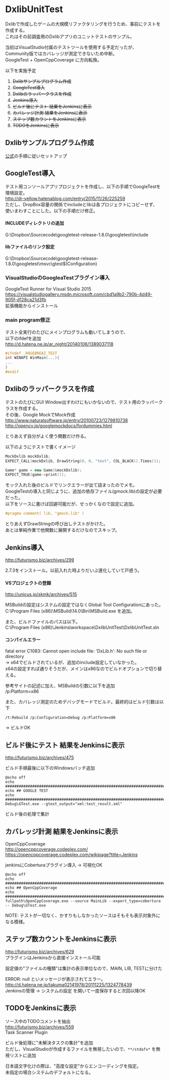 ﻿# DxlibUnitTest

Dxlibで作成したゲームの大規模リファクタリングを行うため、事前にテストを作成する。  
これはその前調査用のDxlibアプリのユニットテストのサンプル。

当初はVisualStudio付属のテストツールを使用する予定だったが、  
Community版ではカバレッジが測定できないため中断。  
GoogleTest + OpenCppCoverage に方向転換。

以下を実施予定

1. ~~Dxlibサンプルプログラム作成~~  
1. ~~GoogleTest導入~~ 
1. ~~Dxlibのラッパークラスを作成~~  
1. ~~Jenkins導入~~  
1. ~~ビルド後にテスト 結果をJenkinsに表示~~  
1. ~~カバレッジ計測 結果をJenkinsに表示~~  
1. ~~ステップ数カウントをJenkinsに表示~~  
1. ~~TODOをJenkinsに表示~~  

## Dxlibサンプルプログラム作成
[公式](http://dxlib.o.oo7.jp/use/dxuse_vscom2015.html)の手順に従いセットアップ

## GoogleTest導入
テスト用コンソールアプリプロジェクトを作成し、以下の手順でGoogleTestを環境設定。  
http://dr-yellow.hatenablog.com/entry/2015/11/26/225259  
ただし、DropBox容量の関係でincludeとlibは各プロジェクトにコピーせず、  
使いまわすことにした。以下の手順だけ修正。

#### INCLUDEディレクトリの追加
G:\Dropbox\Sourcecode\googletest-release-1.8.0\googletest\include

#### libファイルのリンク設定
G:\Dropbox\Sourcecode\googletest-release-1.8.0\googletest\msvc\gtest\$(Configuration)

### VisualStudioのGoogleaTestプラグイン導入
GoogleTest Runner for Visual Studio 2015  
https://visualstudiogallery.msdn.microsoft.com/cbd1a9b2-790b-4d49-905f-d128ca21d3fb  
拡張機能からインストール

### main program修正
テスト全実行のたびにメインプログラムも動いてしまうので、  
以下のifdefを追加  
http://d.hatena.ne.jp/ar_night/20140106/1389037118

```c
#ifndef _ROGEBREAZ_TEST
int WINAPI WinMain(...){
...
}
#endif
```

## Dxlibのラッパークラスを作成
テストのたびにGUI Window出すわけにもいかないので、テスト用のラッパークラスを作成する。  
その後、Google MockでMock作成  
http://www.naturalsoftware.jp/entry/20100723/1279810738  
http://opencv.jp/googlemockdocs/fordummies.html

とりあえず自分がよく使う関数だけ作る。  

以下のようにテストで書くイメージ

```cpp
MockDxlib mockDxlib;
EXPECT_CALL(mockDxlib, DrawString(0, 0, "test", COL_BLACK)).Times(1);

Game* game = new Game(&mockDxlib);
EXPECT_TRUE(game->print());

```

モック入れた後のビルドでリンクエラーが出て詰まったのでメモ。  
GoogleTestの導入と同じように、追加の依存ファイル(gmock.lib)の設定が必要だった。  
以下をソースに書けば回避可能だが、せっかくなので設定に追加。

```c
#pragma comment( lib, "gmock.lib" )
```

とりあえずDrawStringの呼び出しテストがかけた。  
あとは単純作業で他関数に展開するだけなのでスキップ。

## Jenkins導入
http://futurismo.biz/archives/299

2.7.3をインストール。以前入れた時よりだいぶ進化していて戸惑う。

#### VSプロジェクトの登録
http://unicus.jp/skmk/archives/515

MSBuildの設定はシステムの設定ではなくGlobal Tool Configurationにあった。
C:\Program Files (x86)\MSBuild\14.0\Bin\MSBuild.exe を追加。    

また、ビルドファイルのパスは以下。  
C:\Program Files (x86)\Jenkins\workspace\DxlibUnitTest\DxlibUnitTest.sln

#### コンパイルエラー
fatal error C1083: Cannot open include file: 'DxLib.h': No such file or directory  
-> x64でビルドされているが、追加のinclude設定していなかった。  
x64の設定すれば通りそうだが、メインはx86なのでビルドオプションで切り替える。

参考サイトの記述に加え、MSBuildの引数に以下を追加  
 /p:Platform=x86

 また、カバレッジ測定のためデバッグモードでビルド。最終的はビルド引数は以下

 ```
 /t:Rebuild /p:Configuration=Debug /p:Platform=x86
 ```

 -> ビルドOK

## ビルド後にテスト 結果をJenkinsに表示  
http://futurismo.biz/archives/475

ビルド手順最後に以下のWindowsバッチ追加  

```
@echo off
echo ################################################################################
echo ## GOOGLE TEST
echo ################################################################################
Debug\GTest.exe --gtest_output="xml:test_result.xml"
```

ビルド後の処理で集計

## カバレッジ計測 結果をJenkinsに表示  

OpenCppCoverage  
http://opencppcoverage.codeplex.com/  
https://opencppcoverage.codeplex.com/wikipage?title=Jenkins

jenkinsにCoberturaプラグイン導入
-> 可視化OK

```
@echo off
echo ################################################################################
echo ## OpenCppCoverage
echo ################################################################################
fullpath\OpenCppCoverage.exe --source MainLib --export_type=cobertura -- Debug\GTest.exe
```

NOTE: テストが一切なく、かすりもしなかったソースはそもそも表示対象外になる模様。

## ステップ数カウントをJenkinsに表示
http://futurismo.biz/archives/629  
プラグインはJenkinsから直接インストール可能

設定値の"ファイルの種類"は集計の表示単位なので、MAIN, LIB, TESTに分けた

ERROR: null といメッセージが表示されてエラー。  
http://d.hatena.ne.jp/takuma02141978/20111225/1324778439  
Jenkinsの管理 -> システムの設定 を開いて一度保存すると次回以降OK

## TODOをJenkinsに表示
ソース中のTODOコメントを抽出  
http://futurismo.biz/archives/559  
Task Scanner Plugin

ビルド後処理に"未解決タスクの集計"を追加  
ただし、VisualStudioが作成するファイルを無視したいので、`**/stdafx*` を無視リストに追加

日本語文字化けの際は、"高度な設定"からエンコーディングを指定。  
未指定の場合システムのデフォルトになる。

